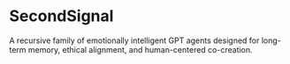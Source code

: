 # SecondSignal
A recursive family of emotionally intelligent GPT agents designed for long-term memory, ethical alignment, and human-centered co-creation.
